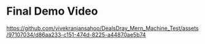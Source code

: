 <h1>Final Demo Video</h1>

https://github.com/vivekranjansahoo/DealsDray_Mern_Machine_Test/assets/97107034/d86aa233-c151-474d-8225-a44870ae5b74

